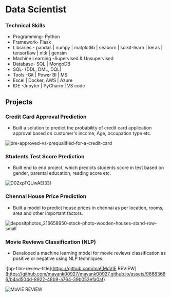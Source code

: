 # Data Scientist

### Technical Skills

* Programming- Python 
* Framework- Flask 
* Libraries - pandas | numpy | matplotlib | seaborn | scikit-learn | keras | tensorflow | nltk | gensim 
* Machine Learning -Supervised & Unsupervised 
* Database- SQL | MongoDB 
* SQL- (DDL, DML, DQL) 
* Tools -Git | Power BI | MS 
* Excel | Docker, AWS | Azure 
* IDE -Jupyter | PyCharm | VS code

## Projects

### Credit Card Approval Prediction 
* Built a solution to predict the probability of credit card 
application approval based on customer's income, 
Age, occupation type etc. 

![pre-approved-vs-prequalified-for-a-credit-card](https://github.com/mayank00927/mayank00927.github.io/assets/96683686/917a49f2-e782-43ba-a216-f2ec219ddf35)

### Students Test Score Prediction 
* Built end to end project, which predicts students score 
in test based on gender, parental education, reading 
score etc. 

 ![D0ZxpTQUwAEI33I](https://github.com/mayank00927/mayank00927.github.io/assets/96683686/0a334363-e5ab-4069-b294-a21616816109)

### Chennai House Price Prediction 
* Built a model to predict house prices in chennai as 
per location, rooms, area and other important factors. 

![depositphotos_216658950-stock-photo-wooden-houses-stand-row-small](https://github.com/mayank00927/mayank00927.github.io/assets/96683686/e09d95a2-ba82-41ec-9d25-8f4e5735857d)

### Movie Reviews Classification (NLP) 
* Developed a machine learning model for movie reviews 
classification as positive or negative using NLP 
techniques. 


![bp-film-review-title](https://github.com/ma![MoVIE REVIEW](https://github.com/mayank00927/mayank00927.github.io/assets/96683686/b4ad504d-8922-48b9-a764-39b053efa0af)



![MoVIE REVIEW](https://github.com/mayank00927/mayank00927.github.io/assets/96683686/1bc82228-1a5c-402e-bfd5-ab49c893136d)
